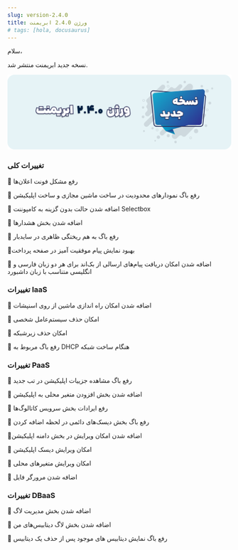 ```yaml
---
slug: version-2.4.0
title: ورژن 2.4.0 ابریمنت
# tags: [hola, docusaurus]
---
```


سلام،

نسخه جدید ابریمنت منتشر شد.

![New Release Banner](./pic-abriment-ver2.4.0.png)

<!--truncate-->

### تغییرات کلی

📌 رفع مشکل فونت اعلان‌ها

📌 رفع باگ نمودارهای محدودیت در ساخت ماشین مجازی و ساخت اپلیکیشن

📌 اضافه شدن حالت بدون گزینه به کامپوننت Selectbox

📌 اضافه شدن بخش هشدارها

📌 رفع باگ به هم ریختگی ظاهری در سایدبار

📌بهبود نمایش پیام موفقیت آمیز در صفحه پرداخت

📌 اضافه شدن امکان دریافت پیام‌های ارسالی از بک‌اند برای هر دو زبان فارسی و انگلیسی متناسب با زبان داشبورد


### تغییرات IaaS

📌 اضافه شدن امکان راه اندازی ماشین از روی اسنپشات

📌 امکان حذف سیستم‌عامل شخصی

📌 امکان حذف زیرشبکه

📌 رفع باگ مربوط به DHCP هنگام ساخت شبکه


### تغییرات PaaS

📌 رفع باگ مشاهده جزییات اپلیکیشن در تب جدید

📌 اضافه شدن بخش افزودن متغیر محلی به اپلیکیشن

📌 رفع ایرادات بخش سرویس کاتالوگ‌ها

📌 رفع باگ بخش دیسک‌های دائمی در لحظه اضافه کردن

📌اضافه شدن امکان ویرایش در بخش دامنه اپلیکیشن

📌 امکان ویرایش دیسک اپلیکیشن

📌 امکان ویرایش متغیرهای محلی

📌 اضافه شدن مرورگر فایل


### تغییرات DBaaS

📌 اضافه شدن بخش مدیریت لاگ

📌 اضافه شدن بخش لاگ دیتابیس‌های من

📌 رفع باگ نمایش دیتابیس های موجود پس از حذف یک دیتابیس
